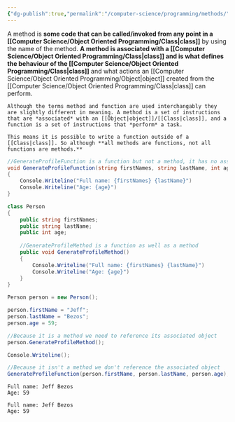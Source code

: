 ```yaml
---
{"dg-publish":true,"permalink":"/computer-science/programming/methods/","tags":["beginner","intermediate","unfinished"]}
---
```


A method is **some code that can be called/invoked from any point in a [[Computer Science/Object Oriented Programming/Class\|class]]** by using the name of the method. **A method is associated with a [[Computer Science/Object Oriented Programming/Class\|class]] and is what defines the behaviour of the [[Computer Science/Object Oriented Programming/Class\|class]]** and what actions an [[Computer Science/Object Oriented Programming/Object\|object]] created from the [[Computer Science/Object Oriented Programming/Class\|class]] can perform.

```ad-warning
Although the terms method and function are used interchangably they are slightly different in meaning. A method is a set of instructions that are *associated* with an [[Object|object]]/[[Class|class]], and a function is a set of instructions that *perform* a task. 

This means it is possible to write a function outside of a [[Class|class]]. So although **all methods are functions, not all functions are methods.**
```
```csharp
//GenerateProfileFunction is a function but not a method, it has no associated class
void GenerateProfileFunction(string firstNames, string lastName, int age)
{
	Console.Writeline("Full name: {firstNames} {lastName}")
	Console.Writeline("Age: {age}")
}

class Person 
{
	public string firstNames;
	public string lastName;
	public int age;
	
	//GenerateProfileMethod is a function as well as a method
	public void GenerateProfileMethod()
	{
		Console.Writeline("Full name: {firstNames} {lastName}")
		Console.Writeline("Age: {age}")
	}
}

Person person = new Person();

person.firstName = "Jeff";
person.lastName = "Bezos";
person.age = 59;

//Because it is a method we need to reference its associated object
person.GenerateProfileMethod();

Console.Writeline();

//Because it isn't a method we don't reference the associated object
GenerateProfileFunction(person.firstName, person.lastName, person.age);

```
```output
Full name: Jeff Bezos
Age: 59

Full name: Jeff Bezos
Age: 59
```